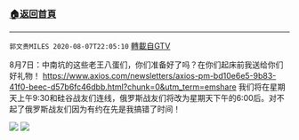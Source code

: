﻿###  [:house:返回首頁](https://github.com/ourhimalayas/txt)
---

`郭文贵MILES 2020-08-07T22:05:10` [轉載自GTV](https://gtv.org/web/#/UserInfo/5e596957357cc612d35a8044)

8月7日：中南坑的这些老王八蛋们，你们准备好了吗？在你们起床前我送给你们好礼物！ https://www.axios.com/newsletters/axios-pm-bd10e6e5-9b83-41f0-beec-d57b6fc46dbb.html?chunk=0&utm_term=emshare
我们将在星期天上午9:30和硅谷战友们连线，俄罗斯战友们将改为星期天下午的6:00后。对不起了俄罗斯战友们因为有约在先是我搞错了时间！

![](https://filegroup.gtv.org/cdn-cgi/image/width=600/https://filegroup.gtv.org/group3/default/20200807/22/05/0/3945f064aba451d1af9493716d5524ba.jpeg)
![](https://filegroup.gtv.org/cdn-cgi/image/width=600/https://filegroup.gtv.org/group3/default/20200807/22/05/0/7431bd1414ecdbcc8d2c6d09b6073033.jpeg)
